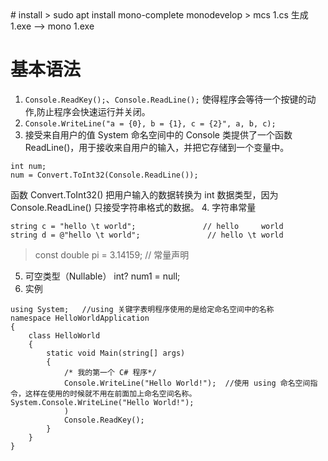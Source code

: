 <head><meta charset="UTF-8"></head>
# install
> sudo apt install mono-complete monodevelop
> mcs 1.cs 生成1.exe —> mono 1.exe

# 基本语法
1. `Console.ReadKey();`、`Console.ReadLine();` 使得程序会等待一个按键的动作,防止程序会快速运行并关闭。
2. `Console.WriteLine("a = {0}, b = {1}, c = {2}", a, b, c);`
3. 接受来自用户的值
  System 命名空间中的 Console 类提供了一个函数 ReadLine()，用于接收来自用户的输入，并把它存储到一个变量中。
  ```
  int num;
  num = Convert.ToInt32(Console.ReadLine());
  ```
  函数 Convert.ToInt32() 把用户输入的数据转换为 int 数据类型，因为 Console.ReadLine() 只接受字符串格式的数据。
4. 字符串常量
  ```
  string c = "hello \t world";               // hello     world
  string d = @"hello \t world";               // hello \t world
  ```
  > const double pi = 3.14159; // 常量声明
5. 可空类型（Nullable） int? num1 = null;
6. 实例
  ```
  using System;   //using 关键字表明程序使用的是给定命名空间中的名称
  namespace HelloWorldApplication
  {
      class HelloWorld
      {
          static void Main(string[] args)
          {
              /* 我的第一个 C# 程序*/
              Console.WriteLine("Hello World!");  //使用 using 命名空间指令，这样在使用的时候就不用在前面加上命名空间名称。 System.Console.WriteLine("Hello World!");
              )
              Console.ReadKey();
          }
      }
  }
  ```
